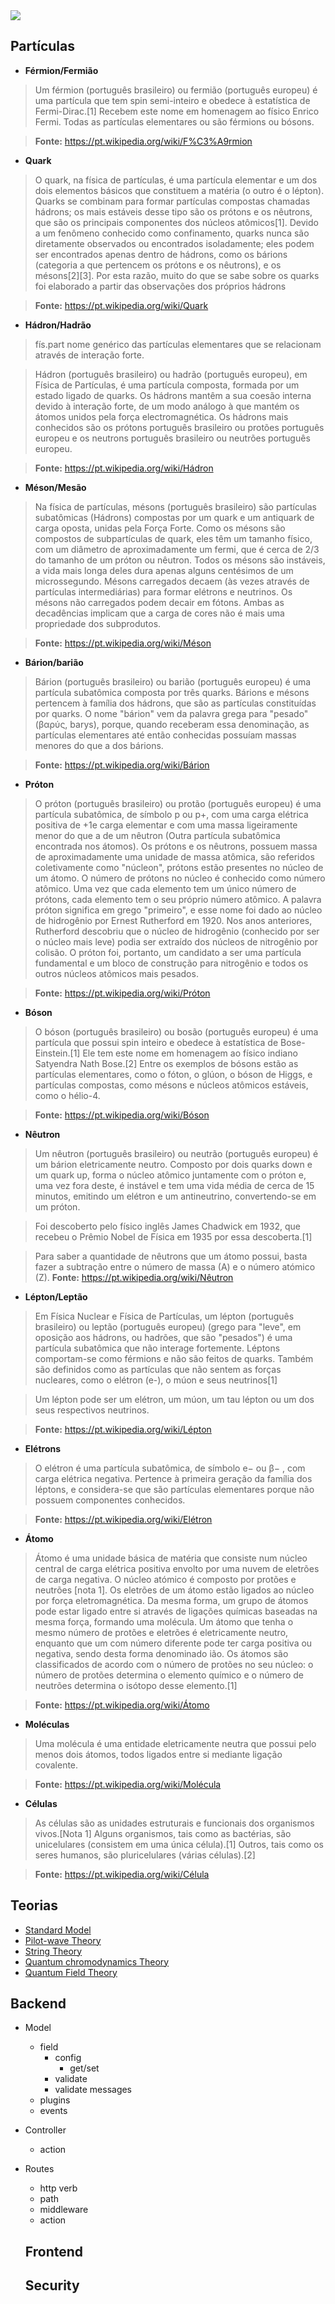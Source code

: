 <img src="https://media.giphy.com/media/26tPtg8M3i6DPSSt2/giphy.gif">

<br>

## Partículas

* **Férmion/Fermião**
> Um férmion (português brasileiro) ou fermião (português europeu) é uma partícula que tem spin semi-inteiro  e obedece à 
> estatística de Fermi-Dirac.[1] Recebem este nome em homenagem ao físico Enrico Fermi. Todas as partículas elementares ou são férmions ou bósons.

> **Fonte:** https://pt.wikipedia.org/wiki/F%C3%A9rmion

* **Quark**
> O quark, na física de partículas, é uma partícula elementar e um dos dois elementos básicos que constituem a matéria 
> (o outro é o lépton). Quarks se combinam para formar partículas compostas chamadas hádrons; os mais estáveis desse tipo são  os prótons e os nêutrons, que são os principais componentes dos núcleos atômicos[1]. Devido a um fenômeno conhecido como 
> confinamento, quarks nunca são diretamente observados ou encontrados isoladamente; eles podem ser encontrados apenas dentro de hádrons, como os bárions (categoria a que pertencem os prótons e os nêutrons), e os mésons[2][3]. Por esta razão, muito do que se sabe sobre os quarks foi elaborado a partir das observações dos próprios hádrons

> **Fonte:** https://pt.wikipedia.org/wiki/Quark

* **Hádron/Hadrão**
> fís.part nome genérico das partículas elementares que se relacionam através de interação forte.

> Hádron (português brasileiro) ou hadrão (português europeu), em Física de Partículas, é uma partícula composta, formada por um estado ligado de quarks. Os hádrons mantêm a sua coesão interna devido à interação forte, de um modo análogo à que mantém os átomos unidos pela força electromagnética. Os hádrons mais conhecidos são os prótons português brasileiro ou protões português europeu e os neutrons português brasileiro ou neutrões português europeu.

> **Fonte:** https://pt.wikipedia.org/wiki/Hádron

* **Méson/Mesão**
> Na física de partículas, mésons (português brasileiro) são partículas subatômicas (Hádrons) compostas por um quark e um antiquark de carga oposta, unidas pela Força Forte. Como os mésons são compostos de subpartículas de quark, eles têm um tamanho físico, com um diâmetro de aproximadamente um fermi, que é cerca de 2/3 do tamanho de um próton ou nêutron. Todos os mésons são instáveis, a vida mais longa deles dura apenas alguns centésimos de um microssegundo. Mésons carregados decaem (às vezes através de partículas intermediárias) para formar elétrons e neutrinos. Os mésons não carregados podem decair em fótons. Ambas as decadências implicam que a carga de cores não é mais uma propriedade dos subprodutos.

> **Fonte:** https://pt.wikipedia.org/wiki/Méson

* **Bárion/barião**
> Bárion (português brasileiro) ou barião (português europeu) é uma partícula subatômica composta por três quarks. Bárions e mésons pertencem à família dos hádrons, que são as partículas constituídas por quarks. O nome "bárion" vem da palavra grega para "pesado" (βαρύς, barys), porque, quando receberam essa denominação, as partículas elementares até então conhecidas possuíam massas menores do que a dos bárions.

> **Fonte:** https://pt.wikipedia.org/wiki/Bárion

* **Próton**
> O próton (português brasileiro) ou protão (português europeu) é uma partícula subatômica, de símbolo p ou p+, com uma carga elétrica positiva de +1e carga elementar e com uma massa ligeiramente menor do que a de um nêutron (Outra partícula subatômica encontrada nos átomos). Os prótons e os nêutrons, possuem massa de aproximadamente uma unidade de massa atômica, são referidos coletivamente como "núcleon", prótons estão presentes no núcleo de um átomo. O número de prótons no núcleo é conhecido como número atômico. Uma vez que cada elemento tem um único número de prótons, cada elemento tem o seu próprio número atômico. A palavra próton significa em grego "primeiro", e esse nome foi dado ao núcleo de hidrogênio por Ernest Rutherford em 1920. Nos anos anteriores, Rutherford descobriu que o núcleo de hidrogênio (conhecido por ser o núcleo mais leve) podia ser extraído dos núcleos de nitrogênio por colisão. O próton foi, portanto, um candidato a ser uma partícula fundamental e um bloco de construção para nitrogênio e todos os outros núcleos atômicos mais pesados.

> **Fonte:** https://pt.wikipedia.org/wiki/Próton

* **Bóson**
> O bóson (português brasileiro) ou bosão (português europeu) é uma partícula que possui spin inteiro e obedece à estatística de Bose-Einstein.[1] Ele tem este nome em homenagem ao físico indiano Satyendra Nath Bose.[2] Entre os exemplos de bósons estão as partículas elementares, como o fóton, o glúon, o bóson de Higgs, e partículas compostas, como mésons e núcleos atômicos estáveis, como o hélio-4.

> **Fonte:** https://pt.wikipedia.org/wiki/Bóson

* **Nêutron**
> Um nêutron (português brasileiro) ou neutrão (português europeu) é um bárion eletricamente neutro. Composto por dois quarks down e um quark up, forma o núcleo atômico juntamente com o próton e, uma vez fora deste, é instável e tem uma vida média de cerca de 15 minutos, emitindo um elétron e um antineutrino, convertendo-se em um próton.

> Foi descoberto pelo físico inglês James Chadwick em 1932, que recebeu o Prêmio Nobel de Física em 1935 por essa descoberta.[1]

> Para saber a quantidade de nêutrons que um átomo possui, basta fazer a subtração entre o número de massa (A) e o número atómico (Z).
> **Fonte:** https://pt.wikipedia.org/wiki/Nêutron

* **Lépton/Leptão**
> Em Física Nuclear e Física de Partículas, um lépton (português brasileiro) ou leptão (português europeu) (grego para "leve", em oposição aos hádrons, ou hadrões, que são "pesados") é uma partícula subatômica que não interage fortemente. Léptons comportam-se como férmions e não são feitos de quarks. Também são definidos como as partículas que não sentem as forças nucleares, como o elétron (e-), o múon e seus neutrinos[1]

> Um lépton pode ser um elétron, um múon, um tau lépton ou um dos seus respectivos neutrinos.

> **Fonte:** https://pt.wikipedia.org/wiki/Lépton

* **Elétrons**
> O elétron é uma partícula subatômica, de símbolo e− ou β− , com carga elétrica negativa. Pertence à primeira geração da família dos léptons, e considera-se que são partículas elementares porque não possuem componentes conhecidos.

> **Fonte:** https://pt.wikipedia.org/wiki/Elétron

* **Átomo**
> Átomo é uma unidade básica de matéria que consiste num núcleo central de carga elétrica positiva envolto por uma nuvem de eletrões de carga negativa. O núcleo atómico é composto por protões e neutrões [nota 1]. Os eletrões de um átomo estão ligados ao núcleo por força eletromagnética. Da mesma forma, um grupo de átomos pode estar ligado entre si através de ligações químicas baseadas na mesma força, formando uma molécula. Um átomo que tenha o mesmo número de protões e eletrões é eletricamente neutro, enquanto que um com número diferente pode ter carga positiva ou negativa, sendo desta forma denominado ião. Os átomos são classificados de acordo com o número de protões no seu núcleo: o número de protões determina o elemento químico e o número de neutrões determina o isótopo desse elemento.[1]

> **Fonte:** https://pt.wikipedia.org/wiki/Átomo

* **Moléculas**
> Uma molécula é uma entidade eletricamente neutra que possui pelo menos dois átomos, todos ligados entre si mediante ligação covalente.

> **Fonte:** https://pt.wikipedia.org/wiki/Molécula

* **Células**
> As células são as unidades estruturais e funcionais dos organismos vivos.[Nota 1] Alguns organismos, tais como as bactérias, são unicelulares (consistem em uma única célula).[1] Outros, tais como os seres humanos, são pluricelulares (várias células).[2]

> **Fonte:** https://pt.wikipedia.org/wiki/Célula

## Teorias

- [Standard Model](https://en.wikipedia.org/wiki/Standard_Model)
- [Pilot-wave Theory](https://en.wikipedia.org/wiki/Pilot_wave)
- [String Theory](https://en.wikipedia.org/wiki/String_theory)
- [Quantum chromodynamics Theory](https://en.wikipedia.org/wiki/Quantum_chromodynamics)
- [Quantum Field Theory](https://en.wikipedia.org/wiki/Quantum_field_theory)


## Backend

- Model
  - field
    - config
      - get/set 
    - validate
    - validate messages
  - plugins
  - events
- Controller
  - action
- Routes
  - http verb
  - path
  - middleware
  - action
  
  ## Frontend
  
  ## Security
